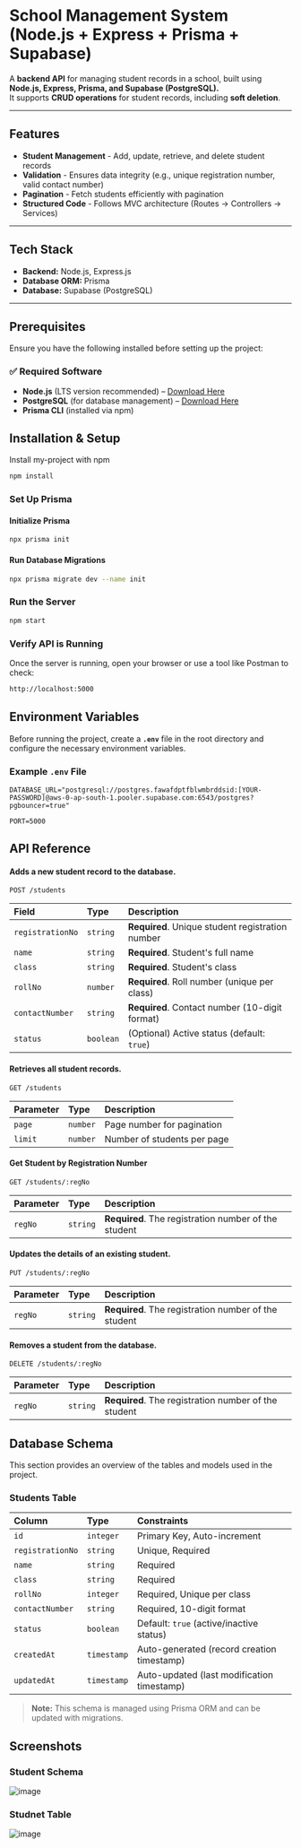 # School Management System (Node.js + Express + Prisma + Supabase)

A **backend API** for managing student records in a school, built using **Node.js, Express, Prisma, and Supabase (PostgreSQL).**  
It supports **CRUD operations** for student records, including **soft deletion**.

---

##  Features

 - **Student Management** - Add, update, retrieve, and delete student records  
 - **Validation** - Ensures data integrity (e.g., unique registration number, valid contact number)  
 - **Pagination** - Fetch students efficiently with pagination  
 - **Structured Code** - Follows MVC architecture (Routes → Controllers → Services)  

---

## Tech Stack

- **Backend:** Node.js, Express.js
- **Database ORM:** Prisma
- **Database:** Supabase (PostgreSQL)
---

## Prerequisites  

Ensure you have the following installed before setting up the project:  

### ✅ Required Software  
- **Node.js** (LTS version recommended) – [Download Here](https://nodejs.org/)  
- **PostgreSQL** (for database management) – [Download Here](https://www.postgresql.org/download/)  
- **Prisma CLI** (installed via npm)  




## Installation & Setup 

Install my-project with npm

```bash
npm install
```
### Set Up Prisma

#### Initialize Prisma
```bash
npx prisma init
```
#### Run Database Migrations
```bash
npx prisma migrate dev --name init

```
### Run the Server
 ```bash
npm start
 ```
### Verify API is Running

Once the server is running, open your browser or use a tool like Postman to check:

```bash
http://localhost:5000
```
## Environment Variables  

Before running the project, create a **`.env`** file in the root directory and configure the necessary environment variables.  

### Example `.env` File  
```env
DATABASE_URL="postgresql://postgres.fawafdptfblwmbrddsid:[YOUR-PASSWORD]@aws-0-ap-south-1.pooler.supabase.com:6543/postgres?pgbouncer=true"

PORT=5000
```

## API Reference

#### Adds a new student record to the database.

```http
POST /students
```
|Field       | Type      | Description                                        |
| :-------------- | :-------- | :------------------------------------------------ |
| `registrationNo` | `string`  | **Required**. Unique student registration number  |
| `name`          | `string`  | **Required**. Student's full name                 |
| `class`         | `string`  | **Required**. Student's class                     |
| `rollNo`        | `number`  | **Required**. Roll number (unique per class)     |
| `contactNumber` | `string`  | **Required**. Contact number (10-digit format)   |
| `status`        | `boolean` | (Optional) Active status (default: `true`)       |

#### Retrieves all student records.
```http
GET /students
```
| Parameter | Type     | Description                                      |
| :-------- | :------- | :----------------------------------------------- |
| `page`    | `number` |  Page number for pagination  |
| `limit`   | `number` |  Number of students per page  |

#### Get Student by Registration Number
```http
GET /students/:regNo
```
| Parameter | Type     | Description                                      |
| :-------- | :------- | :----------------------------------------------- |
| `regNo`   | `string` | **Required**. The registration number of the student |

#### Updates the details of an existing student.
```http
PUT /students/:regNo
```

| Parameter | Type     | Description                                      |
| :-------- | :------- | :----------------------------------------------- |
| `regNo`   | `string` | **Required**. The registration number of the student |

####  Removes a student from the database.
```http
DELETE /students/:regNo
```
| Parameter | Type     | Description                                      |
| :-------- | :------- | :----------------------------------------------- |
| `regNo`   | `string` | **Required**. The registration number of the student |

##  Database Schema

This section provides an overview of the tables and models used in the project.

###  Students Table

| Column          | Type       | Constraints                                  |
| :------------- | :--------- | :-------------------------------------------- |
| `id`           | `integer`  | Primary Key, Auto-increment                   |
| `registrationNo` | `string` | Unique, Required                              |
| `name`         | `string`   | Required                                      |
| `class`        | `string`   | Required                                      |
| `rollNo`       | `integer`  | Required, Unique per class                    |
| `contactNumber` | `string` | Required, 10-digit format                     |
| `status`       | `boolean`  | Default: `true` (active/inactive status)      |
| `createdAt`    | `timestamp` | Auto-generated (record creation timestamp)  |
| `updatedAt`    | `timestamp` | Auto-updated (last modification timestamp)   |

> **Note:** This schema is managed using Prisma ORM and can be updated with migrations.




## Screenshots
### Student Schema
![image](https://github.com/user-attachments/assets/c3c2611e-7627-44d8-af0b-128ecdecad40)
### Studnet Table
![image](https://github.com/user-attachments/assets/47ffb498-2d0e-4192-85b0-dd931d8d22a4)




